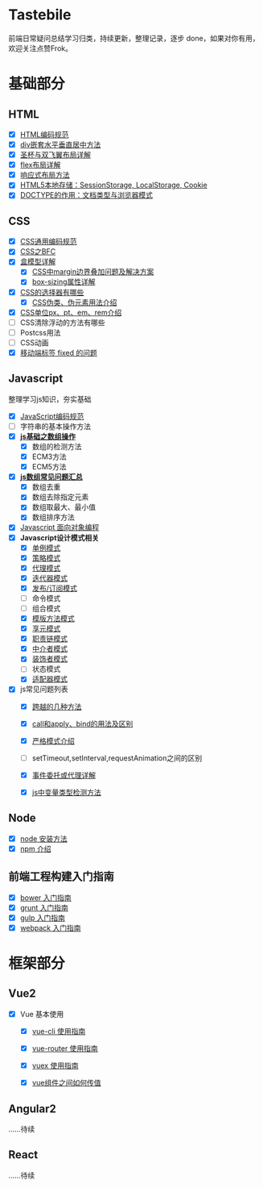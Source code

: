 # Tastebile

前端日常疑问总结学习归类，持续更新，整理记录，逐步 done，如果对你有用，欢迎关注点赞Frok。

# 基础部分

## HTML
- [x] [HTML编码规范](https://github.com/zyj1022/FE-spec/blob/master/html-style-guide.md)
- [x] [div嵌套水平垂直居中方法](http://zyj1022.github.io/posts/frontend/2017/div-center-middle.html)
- [x] [圣杯与双飞翼布局详解](http://zyj1022.github.io/posts/frontend/2017/div-the-holy-grail.html)
- [x] [flex布局详解](./html/flex-layout/)
- [x] [响应式布局方法](./html/response.md)
- [x] [HTML5本地存储：SessionStorage, LocalStorage, Cookie](.html/session-local-cookie.md)
- [x] [DOCTYPE的作用：文档类型与浏览器模式](.html/doctype.md)

## CSS

- [x] [CSS通用编码规范](https://github.com/zyj1022/FE-spec/blob/master/css-style-guide.md)
- [x] [CSS之BFC](http://zyj1022.github.io/posts/frontend/2017/css-bfc.html)
- [x] [盒模型详解](./css/css-box-model.md)
	- [x] [CSS中margin边界叠加问题及解决方案](./css/margin-margin/)
	- [x] [box-sizing属性详解](./css/css-box-model.md)
- [x] [CSS的选择器有哪些](./css/css-selectors.md)
	- [x] [CSS伪类、伪元素用法介绍](./css/css-selectors.md)
- [x] [CSS单位px、pt、em、rem介绍](./css/px-em-rem.md)
- [ ] CSS清除浮动的方法有哪些
- [ ] Postcss用法
- [ ] CSS动画
- [x] [移动端标签 fixed 的问题](http://www.imeetyou.net/posts/frontend/2017/html-safari-fixed.html)

## Javascript

整理学习js知识，夯实基础

- [x] [JavaScript编码规范](https://github.com/zyj1022/FE-spec/blob/master/javascript-style-guide.md)
- [ ] 字符串的基本操作方法
- [x] [**js基础之数组操作**](http://zyj1022.github.io/posts/frontend/2017/js-array-base.html)
	- [x] 数组的检测方法
	- [x] ECM3方法
	- [x] ECM5方法
- [x] [**js数组常见问题汇总**](http://zyj1022.github.io/posts/frontend/2017/js-array-issue.html)
	- [x] 数组去重
	- [x] 数组去除指定元素
	- [x] 数组取最大、最小值
	- [x] 数组排序方法
- [x] [Javascript 面向对象编程](http://zyj1022.github.io/posts/frontend/2017/js-oop.html)
- [x] **Javascript设计模式相关**
	- [x] [单例模式](http://www.imeetyou.net/posts/frontend/2017/js-dp-singleton.html)
	- [x] [策略模式](http://www.imeetyou.net/posts/frontend/2017/js-dp-proxy.html)
	- [x] [代理模式](http://www.imeetyou.net/posts/frontend/2017/js-dp-strategy.html)
	- [x] [迭代器模式](http://www.imeetyou.net/posts/frontend/2017/js-dp-iterator.html)
	- [x] [发布/订阅模式](http://www.imeetyou.net/posts/frontend/2017/js-dp-publish-subscribe.html)
	- [ ] 命令模式
	- [ ] 组合模式
	- [x] [模版方法模式](http://www.imeetyou.net/posts/frontend/2017/js-dp-template.html)
	- [x] [享元模式](http://www.imeetyou.net/posts/frontend/2017/js-dp-flyweight.html)
	- [x] [职责链模式](./javascript/design-patterns/chain-of-responsibility/)
	- [x] [中介者模式](http://www.imeetyou.net/posts/frontend/2017/js-dp-mediator.html)
	- [x] [装饰者模式](http://zyj1022.github.io/posts/frontend/2017/js-dp-decorator.html)
	- [ ] 状态模式
	- [x] [适配器模式](http://zyj1022.github.io/posts/frontend/2017/js-dp-adapter.html)
- [x] js常见问题列表
	- [x] [跨越的几种方法](./javascript/base/cross-document.md)
	- [x] [call和apply、bind的用法及区别](./javascript/base/call-apply-bind.md)
	- [x] [严格模式介绍](./javascript/base/use-strict.md)
	- [ ] setTimeout,setInterval,requestAnimation之间的区别
	- [x] [事件委托或代理详解](./javascript/base/event-delegation.md)
	- [x] [js中变量类型检测方法](./javascript/base/var-type.md)


## Node

- [x] [node 安装方法](https://github.com/zyj1022/FE-build/blob/master/node.md)
- [x] [npm 介绍](https://github.com/zyj1022/FE-build/blob/master/npm.md)

## 前端工程构建入门指南

- [x] [bower 入门指南](https://github.com/zyj1022/FE-build/blob/master/bower.md)
- [x] [grunt 入门指南](https://github.com/zyj1022/FE-build/blob/master/grunt.md)
- [x] [gulp 入门指南](https://github.com/zyj1022/FE-build/blob/master/gulp.md)
- [x] [webpack 入门指南](https://github.com/zyj1022/FE-build/blob/master/webpack.md)

# 框架部分

## Vue2

- [x] Vue 基本使用
	- [x] [vue-cli 使用指南](./vue2/vue-cli.md)
	- [x] [vue-router 使用指南](./vue2/vue-router.md)
	- [x] [vuex 使用指南](./vue2/vuex.md)
	- [x] [vue组件之间如何传值](./vue2/vue-props-emit.md)


## Angular2

……待续

## React

……待续

